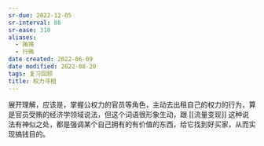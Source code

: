 ```yaml
---
sr-due: 2022-12-05
sr-interval: 86
sr-ease: 310
aliases:
  - 贿赂
  - 行贿
date created: 2022-06-09
date modified: 2022-08-20
tags: 复习回顾
title: 权力寻租
---
```


展开理解，应该是，掌握公权力的官员等角色，主动去出租自己的权力的行为，算是官员受贿的经济学领域说法，但这个词语很形象生动，跟 [[流量变现]] 这种说法有神似之处，都是强调某个自己拥有的有价值的东西，给它找到好买家，从而实现搞钱目的。
